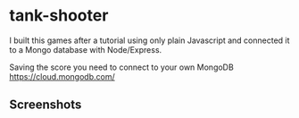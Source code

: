 # tank-shooter
I built this games after a tutorial using only plain Javascript and connected it to a Mongo database with Node/Express.

Saving the score you need to connect to your own MongoDB https://cloud.mongodb.com/

## Screenshots

